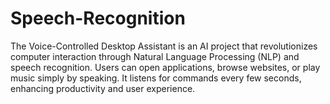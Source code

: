 # Speech-Recognition
 The Voice-Controlled Desktop Assistant is an AI project that revolutionizes computer interaction through Natural Language Processing (NLP) and speech recognition. Users can open applications, browse websites, or play music simply by speaking. It listens for commands every few seconds, enhancing productivity and user experience.
